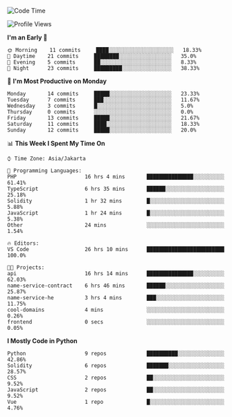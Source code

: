 <!--START_SECTION:waka-->
![Code Time](http://img.shields.io/badge/Code%20Time-1%2C238%20hrs%202%20mins-blue)

![Profile Views](http://img.shields.io/badge/Profile%20Views-0-blue)

**I'm an Early 🐤** 

```text
🌞 Morning    11 commits     ████░░░░░░░░░░░░░░░░░░░░░   18.33% 
🌆 Daytime    21 commits     ████████░░░░░░░░░░░░░░░░░   35.0% 
🌃 Evening    5 commits      ██░░░░░░░░░░░░░░░░░░░░░░░   8.33% 
🌙 Night      23 commits     █████████░░░░░░░░░░░░░░░░   38.33%

```
📅 **I'm Most Productive on Monday** 

```text
Monday       14 commits     █████░░░░░░░░░░░░░░░░░░░░   23.33% 
Tuesday      7 commits      ███░░░░░░░░░░░░░░░░░░░░░░   11.67% 
Wednesday    3 commits      █░░░░░░░░░░░░░░░░░░░░░░░░   5.0% 
Thursday     0 commits      ░░░░░░░░░░░░░░░░░░░░░░░░░   0.0% 
Friday       13 commits     █████░░░░░░░░░░░░░░░░░░░░   21.67% 
Saturday     11 commits     ████░░░░░░░░░░░░░░░░░░░░░   18.33% 
Sunday       12 commits     █████░░░░░░░░░░░░░░░░░░░░   20.0%

```


📊 **This Week I Spent My Time On** 

```text
⌚︎ Time Zone: Asia/Jakarta

💬 Programming Languages: 
PHP                      16 hrs 4 mins       ███████████████░░░░░░░░░░   61.41% 
TypeScript               6 hrs 35 mins       ██████░░░░░░░░░░░░░░░░░░░   25.18% 
Solidity                 1 hr 32 mins        █░░░░░░░░░░░░░░░░░░░░░░░░   5.88% 
JavaScript               1 hr 24 mins        █░░░░░░░░░░░░░░░░░░░░░░░░   5.38% 
Other                    24 mins             ░░░░░░░░░░░░░░░░░░░░░░░░░   1.54%

🔥 Editors: 
VS Code                  26 hrs 10 mins      █████████████████████████   100.0%

🐱‍💻 Projects: 
api                      16 hrs 14 mins      ███████████████░░░░░░░░░░   62.03% 
name-service-contract    6 hrs 46 mins       ██████░░░░░░░░░░░░░░░░░░░   25.87% 
name-service-he          3 hrs 4 mins        ███░░░░░░░░░░░░░░░░░░░░░░   11.75% 
cool-domains             4 mins              ░░░░░░░░░░░░░░░░░░░░░░░░░   0.26% 
frontend                 0 secs              ░░░░░░░░░░░░░░░░░░░░░░░░░   0.05%

```

**I Mostly Code in Python** 

```text
Python                   9 repos             ██████████░░░░░░░░░░░░░░░   42.86% 
Solidity                 6 repos             ███████░░░░░░░░░░░░░░░░░░   28.57% 
CSS                      2 repos             ██░░░░░░░░░░░░░░░░░░░░░░░   9.52% 
JavaScript               2 repos             ██░░░░░░░░░░░░░░░░░░░░░░░   9.52% 
Vue                      1 repo              █░░░░░░░░░░░░░░░░░░░░░░░░   4.76%

```



<!--END_SECTION:waka-->
